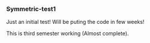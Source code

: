 ### Symmetric-test1
Just an initial test!
Will be puting the code in few weeks!

This is third semester working (Almost complete).
